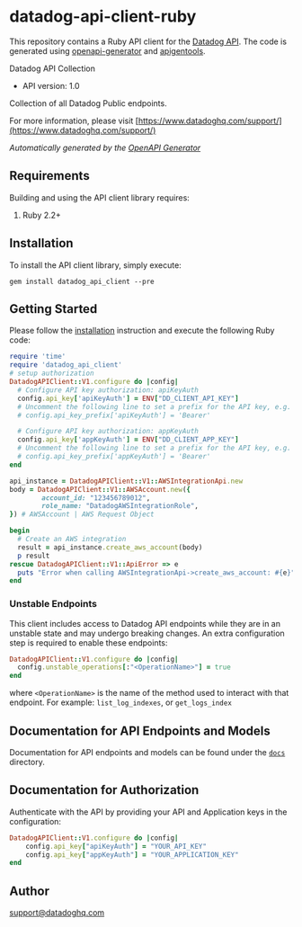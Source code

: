 # datadog-api-client-ruby

This repository contains a Ruby API client for the [Datadog API](https://docs.datadoghq.com/api/).
The code is generated using [openapi-generator](https://github.com/OpenAPITools/openapi-generator)
and [apigentools](https://github.com/DataDog/apigentools).

Datadog API Collection

- API version: 1.0

Collection of all Datadog Public endpoints.

  For more information, please visit [https://www.datadoghq.com/support/](https://www.datadoghq.com/support/)

*Automatically generated by the [OpenAPI Generator](https://openapi-generator.tech)*

## Requirements

Building and using the API client library requires:

1. Ruby 2.2+

## Installation

To install the API client library, simply execute:

```shell
gem install datadog_api_client --pre
```

## Getting Started

Please follow the [installation](#installation) instruction and execute the following Ruby code:

```ruby
require 'time'
require 'datadog_api_client'
# setup authorization
DatadogAPIClient::V1.configure do |config|
  # Configure API key authorization: apiKeyAuth
  config.api_key['apiKeyAuth'] = ENV["DD_CLIENT_API_KEY"]
  # Uncomment the following line to set a prefix for the API key, e.g. 'Bearer' (defaults to nil)
  # config.api_key_prefix['apiKeyAuth'] = 'Bearer'

  # Configure API key authorization: appKeyAuth
  config.api_key['appKeyAuth'] = ENV["DD_CLIENT_APP_KEY"]
  # Uncomment the following line to set a prefix for the API key, e.g. 'Bearer' (defaults to nil)
  # config.api_key_prefix['appKeyAuth'] = 'Bearer'
end

api_instance = DatadogAPIClient::V1::AWSIntegrationApi.new
body = DatadogAPIClient::V1::AWSAccount.new({
        account_id: "123456789012",
        role_name: "DatadogAWSIntegrationRole",
}) # AWSAccount | AWS Request Object

begin
  # Create an AWS integration
  result = api_instance.create_aws_account(body)
  p result
rescue DatadogAPIClient::V1::ApiError => e
  puts "Error when calling AWSIntegrationApi->create_aws_account: #{e}"
end
```

### Unstable Endpoints

This client includes access to Datadog API endpoints while they are in an unstable state and may undergo breaking changes. An extra configuration step is required to enable these endpoints:

```ruby
DatadogAPIClient::V1.configure do |config|
  config.unstable_operations[:"<OperationName>"] = true
end
```

where `<OperationName>` is the name of the method used to interact with that endpoint. For example: `list_log_indexes`, or `get_logs_index`

## Documentation for API Endpoints and Models

Documentation for API endpoints and models can be found under the [`docs`](/docs) directory. 

## Documentation for Authorization

Authenticate with the API by providing your API and Application keys in the configuration:

```ruby
DatadogAPIClient::V1.configure do |config|
    config.api_key["apiKeyAuth"] = "YOUR_API_KEY"
    config.api_key["appKeyAuth"] = "YOUR_APPLICATION_KEY"
end
```

## Author

support@datadoghq.com

